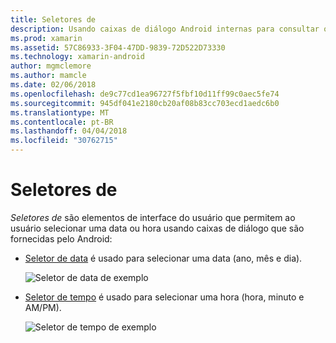```yaml
---
title: Seletores de
description: Usando caixas de diálogo Android internas para consultar o usuário para a data e hora
ms.prod: xamarin
ms.assetid: 57C86933-3F04-47DD-9839-72D522D73330
ms.technology: xamarin-android
author: mgmclemore
ms.author: mamcle
ms.date: 02/06/2018
ms.openlocfilehash: de9c77cd1ea96727f5fbf10d11ff99c0aec5fe74
ms.sourcegitcommit: 945df041e2180cb20af08b83cc703ecd1aedc6b0
ms.translationtype: MT
ms.contentlocale: pt-BR
ms.lasthandoff: 04/04/2018
ms.locfileid: "30762715"
---
```

# <a name="pickers"></a>Seletores de


*Seletores de* são elementos de interface do usuário que permitem ao usuário selecionar uma data ou hora usando caixas de diálogo que são fornecidas pelo Android:

-   [Seletor de data](~/android/user-interface/controls/pickers/date-picker.md) é usado para selecionar uma data (ano, mês e dia).

    ![Seletor de data de exemplo](images/date-picker.png)

-   [Seletor de tempo](~/android/user-interface/controls/pickers/time-picker.md) é usado para selecionar uma hora (hora, minuto e AM/PM).

    ![Seletor de tempo de exemplo](images/time-picker.png)
